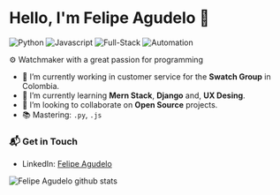 # Hello, I'm Felipe Agudelo 👋

![Python](https://img.shields.io/badge/Python-Intermediate-yellow)
![Javascript](https://img.shields.io/badge/Javascript-Intermediate-lightgrey)
![Full-Stack](https://img.shields.io/badge/Full-Stack-Intermediate-orange)
![Automation](https://img.shields.io/badge/Automation-Basic-blue)

⚙️ Watchmaker with a great passion for programming

- 🔭 I’m currently working in customer service for the **Swatch Group** in Colombia.
- 🌱 I’m currently learning **Mern Stack**, **Django** and, **UX Desing**.
- 👯 I’m looking to collaborate on **Open Source** projects.
- 📚 Mastering: `.py`, `.js`

### 📬 Get in Touch

- LinkedIn: [Felipe Agudelo](https://www.linkedin.com/in/felipe-agudelo-g%C3%B3mez-99a37b190)

![Felipe Agudelo github stats](https://github-readme-stats.vercel.app/api?username=felipe1120gomez&show_icons=true&hide_border=true)
